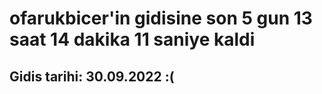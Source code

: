 # ofarukbicer'in gidisine son 5 gun 13 saat 14 dakika 11 saniye kaldi

## Gidis tarihi: 30.09.2022 :(